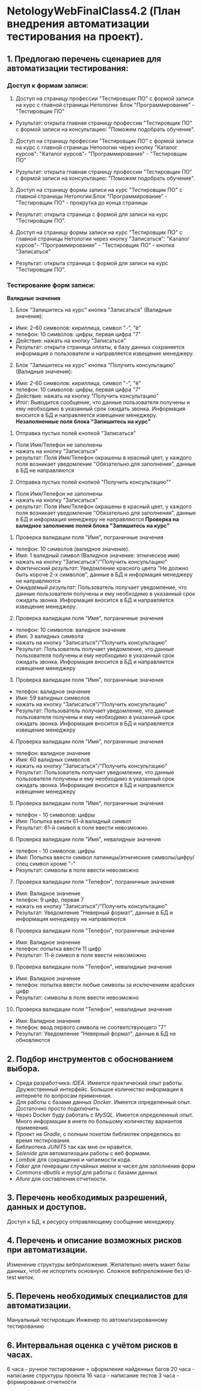 # NetologyWebFinalClass4.2 (План внедрения автоматизации тестирования на проект).

## 1. Предлогаю перечень сценариев для автоматизации тестирования:
### Доступ к формам записи:
1. Доступ на страницу профессии "Тестировщик ПО" с формой записи на курс  с главной страницы Нетологии: Блок "Программирование" - "Тестировщик ПО" 
- Рузультат: открыта главная страницу профессии "Тестировщик ПО" с формой записи на консультацию: "Поможем подобрать обучение".
2. Доступ на страницу профессии "Тестировщик ПО" с формой записи на курс  с главной страницы Нетологии  через кнопку "Каталог курсов": "Каталог курсов"- "Программирование" - "Тестировщик ПО"
- Рузультат: открыта главная страницу профессии "Тестировщик ПО" с формой записи на консультацию: "Поможем подобрать обучение".
3. Доступ на страницу формы записи на курс "Тестировщик ПО"  с главной страницы Нетологии:Блок "Программирование" -  "Тестировщик ПО" - прокрутка до конца страницы
- Результат: открыта страница с формой для записи на курс "Тестировщик ПО".
4. Доступ на страницу формы записи на курс "Тестировщик ПО"  с главной страницы Нетологии через кнопку "Записаться": "Каталог курсов"- "Программирование" - "Тестировщик ПО" - кнопка "Записаться"
- Результат: открыта страница с формой для записи на курс "Тестировщик ПО".
### Тестирование форм записи:
**Валидные значения**
1. Блок "Запишитесь на курс" кнопка "Записаться" (Валидные значения): 
- Имя: 2-60 символов: кириллица, символ "-", "ё"
- телефон: 10 символов: цифры, первая цифра "7"
- Действие: нажать на кнопку "Записаться"
- Результат: открыта страница оплаты, в базу данных сохраняется информация о пользователе и направляется извещение менеджеру.
2. Блок "Запишитесь на курс" кнопка "Получить консультацию" (Валидные значения): 
- Имя: 2-60 символов: кириллица, символ "-", "ё"
- телефон: 10 символов: цифры, первая цифра "7"
- Действие: нажать на кнопку "Получить консультацию"
- Итог: Выводится сообщение, что данные пользователя получены и ему необходимо в указанный срок ожидать звонка. Информация вносится в БД и направляется извещение менеджеру.
**Незаполненные поля блока "Запишитесь на курс"**
1. Отправка пустых полей кнопкой "Записаться"
- Поля Имя/Телефон не заполнены
- нажать на кнопку "Записаться"
- результат: Поля Имя/Телефон окрашены в красный цвет, у каждого поля возникает уведомление "Обязательно для заполнения", данные в БД не направляются
2. Отправка пустых полей кнопкой "Получить консультацию""
- Поля Имя/Телефон не заполнены
- нажать на кнопку "Записаться"
- результат: Поля Имя/Телефон окрашены в красный цвет, у каждого поля возникает уведомление "Обязательно для заполнения", данные в БД и информация менеджеру не направляются
**Проверка на валидное заполнение полей блока "Запишитесь на курс"**
1. Проверка валидации поля "Имя", пограничные значения
- телефон: 10 символов (валидное значение).
- Имя: 1 валидный символ (Валидное значение: этническое имя)
- нажать на кнопку "Записаться"/"Получить консультацию"
- _Фактический результат_: Уведомление красного цвета "Не должно быть короче 2-х символов", данные в БД и информация менеджеру не направляются
- _Ожидаемый результат_:  Пользователь получает уведомление, что данные пользователя получены и ему необходимо в указанный срок ожидать звонка. Информация вносится в БД и направляется извещение менеджеру.
2. Проверка валидации поля "Имя", пограничные значения
- телефон: 10 символов: валидное значение
- Имя: 3 валидных символа
- нажать на кнопку "Записаться"/"Получить консультацию"
- Результат: Пользователь получает уведомление, что данные пользователя получены и ему необходимо в указанный срок ожидать звонка. Информация вносится в БД и направляется извещение менеджеру
3. Проверка валидации поля "Имя", пограничные значения
- телефон: валидное значение
- Имя: 59 валидных символов
- нажать на кнопку "Записаться"/"Получить консультацию"
- Результат: Пользователь получает уведомление, что данные пользователя получены и ему необходимо в указанный срок ожидать звонка. Информация вносится в БД и направляется извещение менеджеру
4. Проверка валидации поля "Имя", пограничные значения
- телефон: валидное значение
- Имя: 60 валидных символов
- нажать на кнопку "Записаться"/"Получить консультацию"
- Результат: Пользователь получает уведомление, что данные пользователя получены и ему необходимо в указанный срок ожидать звонка. Информация вносится в БД и направляется извещение менеджеру
5. Проверка валидации поля "Имя", пограничные значения
- телефон - 10 символов: цифры
- Имя: Попытка ввести 61-й валидный символ
- Результат: 61-й символ в поле ввести невозможно.
6. Проверка валидации поля "Имя", невалидные значения
- телефон - 10 символов: цифры
- Имя: Попытка ввести символ латиницы/этнические символы/цифру/спец символ кроме "-"
- Результат: символы в поле ввести невозможно
7. Проверка валидации поля "Телефон", пограничные значения
- Имя: Валидное значение
- телефон: 9 цифр, первая 7
- нажать на кнопку "Записаться"/"Получить консультацию"
- Результат: Уведомление "Неверный формат", данные в БД и информация менеджеру не направляются
8. Проверка валидации поля "Телефон", пограничные значения
- Имя: Валидное значение
- телефон: попытка ввести 11 цифр 
- Результат: 11-й символ в поле ввести невозможно
9. Проверка валидации поля "Телефон", невалидные значения
- Имя: Валидное значение
- телефон: попытка ввести любые символы за исключением арабских цифр
- Результат: символы в поле ввести невозможно
10. Проверка валидации поля "Телефон", невалидные значения
- Имя: Валидное значение
- телефон: ввод первого символа не соответствующего "7"
- Результат: Уведомление "Неверный формат", данные в БД не обновляются

## 2. Подбор инструментов с обоснованием выбора.
- Среда разработчика: *IDEA*. Имеется практический опыт работы. Дружественный интерфейс. Большое количество информации в интернете по вопросам применения.
- Для работы с базами данных *Docker*. Имеется определенный опыт. Достаточно просто подключить.
- Через Docker буду работать с *MySQL*. Имеется определенный опыт. Много информации в инете по большому количеству вариантов применения.
- Проект на *Gradle*, с полным покетом библиотек определюсь во время тестирования.
- Библиотека *JUNIT5* так как мне он нравится.
- *Selenide* для автоматизации работы с веб формами.
- *Lombok* для сокращения и читаемости кода.
- *Faker* для генерации случайных имени и чисел для заполнения форм
- *Сommons-dbutils* и *mysql* для работы с базами данных
- *Allure* для составления отчетности.

## 3. Перечень необходимых разрешений, данных и доступов.
Доступ к БД, к ресурсу отправляющему сообщение менеджеру.

## 4. Перечень и описание возможных рисков при автоматизации.
Изменение структуры вебприложения.
Желательно иметь макет базы данных, чтоб не испортить основную.
Сложное вебпреложение без id-test меток.

## 5. Перечень необходимых специалистов для автоматизации.
Мануальный тестировщик
Инженер по автоматизированному тестированию

## 6. Интервальная оценка с учётом рисков в часах.
6 часа - ручное тестирование + оформление найденных багов
20 часа - написание структуры проекта
16 часа - написание тестов
3 часа - формирование отчетности
